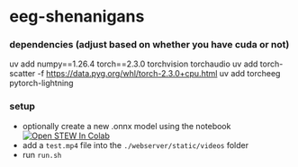 # eeg-shenanigans






### dependencies (adjust based on whether you have cuda or not)
uv add numpy==1.26.4 torch==2.3.0 torchvision torchaudio
uv add torch-scatter -f https://data.pyg.org/whl/torch-2.3.0+cpu.html 
uv add torcheeg pytorch-lightning

### setup
- optionally create a new .onnx model using the notebook [![Open STEW In Colab](https://colab.research.google.com/assets/colab-badge.svg)](https://colab.research.google.com/github/codeScourge/eeg-shenanigans/blob/main/train_stew.ipynb)
- add a `test.mp4` file into the `./webserver/static/videos` folder
- run `run.sh`